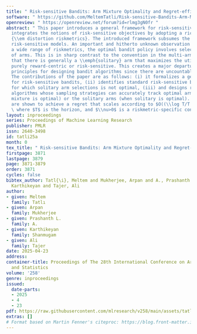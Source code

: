 ```yaml
---
title: " Risk-sensitive Bandits: Arm Mixture Optimality and Regret-efficient Algorithms "
software: " https://github.com/MeltemTatli/Risk-sensitive-Bandits-Arm-Mixture-Optimality.git "
openreview: " https://openreview.net/forum?id=rlmg3gN0fr "
abstract: " This paper introduces a general framework for risk-sensitive bandits that
  integrates the notions of risk-sensitive objectives by adopting a rich class of
  {\\em distortion riskmetrics}. The introduced framework subsumes the various existing
  risk-sensitive models. An important and hitherto unknown observation is that for
  a wide range of riskmetrics, the optimal bandit policy involves selecting a \\emph{mixture}
  of arms. This is in sharp contrast to the convention in the multi-arm bandit algorithms
  that there is generally a \\emph{solitary} arm that maximizes the utility, whether
  purely reward-centric or risk-sensitive. This creates a major departure from the
  principles for designing bandit algorithms since there are uncountable mixture possibilities.
  The contributions of the paper are as follows: (i) it formalizes a general framework
  for risk-sensitive bandits, (ii) identifies standard risk-sensitive bandit models
  for which solitary arm selections is not optimal, (iii) and designs regret-efficient
  algorithms whose sampling strategies can accurately track optimal arm mixtures (when
  mixture is optimal) or the solitary arms (when solitary is optimal). The algorithms
  are shown to achieve a regret that scales according to $O((\\log T/T )^{\\nu})$,
  \ where $T$ is the horizon, and $\\nu>0$ is a riskmetric-specific constant. "
layout: inproceedings
series: Proceedings of Machine Learning Research
publisher: PMLR
issn: 2640-3498
id: tatli25a
month: 0
tex_title: " Risk-sensitive Bandits: Arm Mixture Optimality and Regret-efficient Algorithms "
firstpage: 3871
lastpage: 3879
page: 3871-3879
order: 3871
cycles: false
bibtex_author: Tatl{\i}, Meltem and Mukherjee, Arpan and A., Prashanth L. and Shanmugam,
  Karthikeyan and Tajer, Ali
author:
- given: Meltem
  family: Tatlı
- given: Arpan
  family: Mukherjee
- given: Prashanth L.
  family: A.
- given: Karthikeyan
  family: Shanmugam
- given: Ali
  family: Tajer
date: 2025-04-23
address:
container-title: Proceedings of The 28th International Conference on Artificial Intelligence
  and Statistics
volume: '258'
genre: inproceedings
issued:
  date-parts:
  - 2025
  - 4
  - 23
pdf: https://raw.githubusercontent.com/mlresearch/v258/main/assets/tatli25a/tatli25a.pdf
extras: []
# Format based on Martin Fenner's citeproc: https://blog.front-matter.io/posts/citeproc-yaml-for-bibliographies/
---
```


